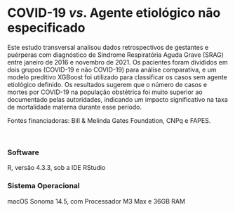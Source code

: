 # COVID-19 _vs_. Agente etiológico não especificado

Este estudo transversal analisou dados retrospectivos de gestantes e puérperas com diagnóstico de Síndrome Respiratória Aguda Grave (SRAG) entre janeiro de 2016 e novembro de 2021. Os pacientes foram divididos em dois grupos (COVID-19 e não COVID-19) para análise comparativa, e um modelo preditivo XGBoost foi utilizado para classificar os casos sem agente etiológico definido. Os resultados sugerem que o número de casos e mortes por COVID-19 na população obstétrica foi muito superior ao documentado pelas autoridades, indicando um impacto significativo na taxa de mortalidade materna durante esse período. 

Fontes financiadoras: Bill & Melinda Gates Foundation, CNPq e FAPES.

<br>

### Software

R, versão 4.3.3, sob a IDE RStudio

### Sistema Operacional

macOS Sonoma 14.5, com Processador M3 Max e 36GB RAM
